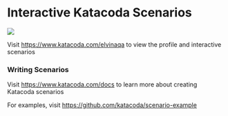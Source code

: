 # Interactive Katacoda Scenarios

[![](http://shields.katacoda.com/katacoda/elvinaqa/count.svg)](https://www.katacoda.com/elvinaqa "Get your profile on Katacoda.com")

Visit https://www.katacoda.com/elvinaqa to view the profile and interactive scenarios

### Writing Scenarios
Visit https://www.katacoda.com/docs to learn more about creating Katacoda scenarios

For examples, visit https://github.com/katacoda/scenario-example
